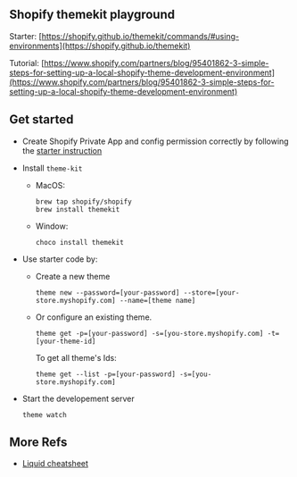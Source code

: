## Shopify themekit playground

Starter: [https://shopify.github.io/themekit/commands/#using-environments](https://shopify.github.io/themekit)

Tutorial: [https://www.shopify.com/partners/blog/95401862-3-simple-steps-for-setting-up-a-local-shopify-theme-development-environment](https://www.shopify.com/partners/blog/95401862-3-simple-steps-for-setting-up-a-local-shopify-theme-development-environment)

## Get started

- Create Shopify Private App and config permission correctly by following the [starter instruction](https://shopify.github.io/themekit)

- Install `theme-kit`
  - MacOS:
    ```
    brew tap shopify/shopify
    brew install themekit
    ```
  - Window:
    ```
    choco install themekit
    ```

- Use starter code by:
  - Create a new theme
    ```
    theme new --password=[your-password] --store=[your-store.myshopify.com] --name=[theme name]
    ```

  - Or configure an existing theme.
    ```
    theme get -p=[your-password] -s=[you-store.myshopify.com] -t=[your-theme-id]
    ```

    To get all theme's Ids:
    ```
    theme get --list -p=[your-password] -s=[you-store.myshopify.com]
    ```

- Start the developement server
  ```
  theme watch
  ```

## More Refs

- [Liquid cheatsheet](http://cheat.markdunkley.com/)
